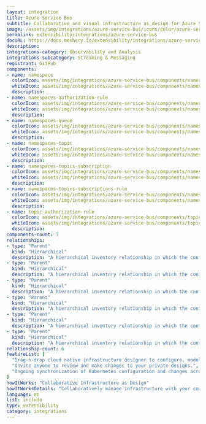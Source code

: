 ```yaml
---
layout: integration
title: Azure Service Bus
subtitle: Collaborative and visual infrastructure as design for Azure Service Bus
image: /assets/img/integrations/azure-service-bus/icons/color/azure-service-bus-color.svg
permalink: extensibility/integrations/azure-service-bus
docURL: https://docs.meshery.io/extensibility/integrations/azure-service-bus
description: 
integrations-category: Observability and Analysis
integrations-subcategory: Streaming & Messaging
registrant: GitHub
components: 
- name: namespace
  colorIcon: assets/img/integrations/azure-service-bus/components/namespace/icons/color/namespace-color.svg
  whiteIcon: assets/img/integrations/azure-service-bus/components/namespace/icons/white/namespace-white.svg
  description: 
- name: namespaces-authorization-rule
  colorIcon: assets/img/integrations/azure-service-bus/components/namespaces-authorization-rule/icons/color/namespaces-authorization-rule-color.svg
  whiteIcon: assets/img/integrations/azure-service-bus/components/namespaces-authorization-rule/icons/white/namespaces-authorization-rule-white.svg
  description: 
- name: namespaces-queue
  colorIcon: assets/img/integrations/azure-service-bus/components/namespaces-queue/icons/color/namespaces-queue-color.svg
  whiteIcon: assets/img/integrations/azure-service-bus/components/namespaces-queue/icons/white/namespaces-queue-white.svg
  description: 
- name: namespaces-topic
  colorIcon: assets/img/integrations/azure-service-bus/components/namespaces-topic/icons/color/namespaces-topic-color.svg
  whiteIcon: assets/img/integrations/azure-service-bus/components/namespaces-topic/icons/white/namespaces-topic-white.svg
  description: 
- name: namespaces-topics-subscription
  colorIcon: assets/img/integrations/azure-service-bus/components/namespaces-topics-subscription/icons/color/namespaces-topics-subscription-color.svg
  whiteIcon: assets/img/integrations/azure-service-bus/components/namespaces-topics-subscription/icons/white/namespaces-topics-subscription-white.svg
  description: 
- name: namespaces-topics-subscriptions-rule
  colorIcon: assets/img/integrations/azure-service-bus/components/namespaces-topics-subscriptions-rule/icons/color/namespaces-topics-subscriptions-rule-color.svg
  whiteIcon: assets/img/integrations/azure-service-bus/components/namespaces-topics-subscriptions-rule/icons/white/namespaces-topics-subscriptions-rule-white.svg
  description: 
- name: topic-authorization-rule
  colorIcon: assets/img/integrations/azure-service-bus/components/topic-authorization-rule/icons/color/topic-authorization-rule-color.svg
  whiteIcon: assets/img/integrations/azure-service-bus/components/topic-authorization-rule/icons/white/topic-authorization-rule-white.svg
  description: 
components-count: 7
relationships: 
- type: "Parent"
  kind: "Hierarchical"
  description: "A hierarchical inventory relationship in which the configuration of (parent component) is patched with the configuration of (child component). "
- type: "Parent"
  kind: "Hierarchical"
  description: "A hierarchical inventory relationship in which the configuration of (parent component) is patched with the configuration of (child component). "
- type: "Parent"
  kind: "Hierarchical"
  description: "A hierarchical inventory relationship in which the configuration of (parent component) is patched with the configuration of (child component). "
- type: "Parent"
  kind: "Hierarchical"
  description: "A hierarchical inventory relationship in which the configuration of (parent component) is patched with the configuration of (child component). "
- type: "Parent"
  kind: "Hierarchical"
  description: "A hierarchical inventory relationship in which the configuration of (parent component) is patched with the configuration of (child component). "
- type: "Parent"
  kind: "Hierarchical"
  description: "A hierarchical inventory relationship in which the configuration of (parent component) is patched with the configuration of (child component). "
relationship-count: 6
featureList: [
  "Drag-n-drop cloud native infrastructure designer to configure, model, and deploy your workloads.",
  "Invite anyone to review and make changes to your private designs.",
  "Ongoing synchronization of Kubernetes configuration and changes across any number of clusters."
]
howItWorks: "Collaborative Infrastructure as Design"
howItWorksDetails: "Collaboratively manage infrastructure with your coworkers synchronously sharing the same designs."
language: en
list: include
type: extensibility
category: integrations
---
```

